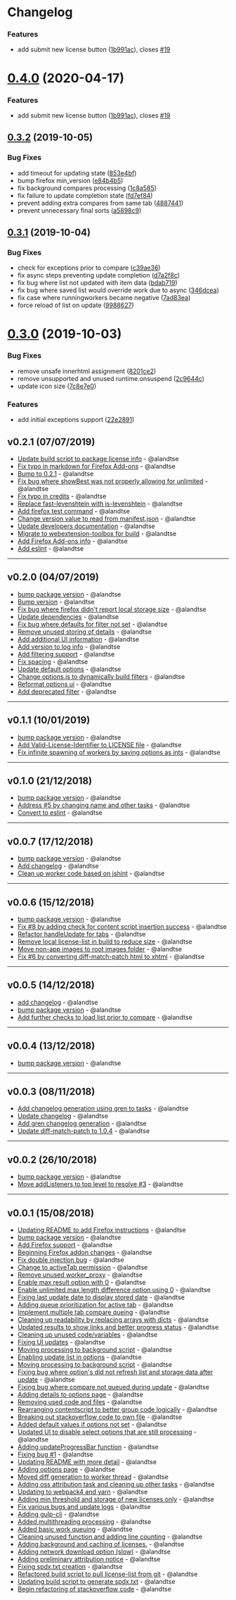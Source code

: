 # Changelog

### Features

- add submit new license button ([1b991ac](https://github.com/spdx/spdx-license-diff/commit/1b991acae9f249fa40111bd4d9fe5dea273af0b6)), closes [#19](https://github.com/spdx/spdx-license-diff/issues/19)

# [0.4.0](https://github.com/spdx/spdx-license-diff/compare/v0.3.2...v0.4.0) (2020-04-17)

### Features

- add submit new license button ([1b991ac](https://github.com/spdx/spdx-license-diff/commit/1b991acae9f249fa40111bd4d9fe5dea273af0b6)), closes [#19](https://github.com/spdx/spdx-license-diff/issues/19)

## [0.3.2](https://github.com/spdx/spdx-license-diff/compare/v0.3.1...v0.3.2) (2019-10-05)

### Bug Fixes

- add timeout for updating state ([853e4bf](https://github.com/spdx/spdx-license-diff/commit/853e4bf))
- bump firefox min_version ([e84b4b5](https://github.com/spdx/spdx-license-diff/commit/e84b4b5))
- fix background compares processing ([1c8a585](https://github.com/spdx/spdx-license-diff/commit/1c8a585))
- fix failure to update completion state ([fd7ef84](https://github.com/spdx/spdx-license-diff/commit/fd7ef84))
- prevent adding extra compares from same tab ([4887441](https://github.com/spdx/spdx-license-diff/commit/4887441))
- prevent unnecessary final sorts ([a5898c9](https://github.com/spdx/spdx-license-diff/commit/a5898c9))

## [0.3.1](https://github.com/spdx/spdx-license-diff/compare/v0.3.0...v0.3.1) (2019-10-04)

### Bug Fixes

- check for exceptions prior to compare ([c39ae36](https://github.com/spdx/spdx-license-diff/commit/c39ae36))
- fix async steps preventing update completion ([d7a2f8c](https://github.com/spdx/spdx-license-diff/commit/d7a2f8c))
- fix bug where list not updated with item data ([bdab719](https://github.com/spdx/spdx-license-diff/commit/bdab719))
- fix bug where saved list would override work due to async ([346dcea](https://github.com/spdx/spdx-license-diff/commit/346dcea))
- fix case where runningworkers became negative ([7ad83ea](https://github.com/spdx/spdx-license-diff/commit/7ad83ea))
- force reload of list on update ([9988627](https://github.com/spdx/spdx-license-diff/commit/9988627))

# [0.3.0](https://github.com/spdx/spdx-license-diff/compare/v0.2.1...v0.3.0) (2019-10-03)

### Bug Fixes

- remove unsafe innerhtml assignment ([8201ce2](https://github.com/spdx/spdx-license-diff/commit/8201ce2))
- remove unsupported and unused runtime.onsuspend ([2c9644c](https://github.com/spdx/spdx-license-diff/commit/2c9644c))
- update icon size ([7c8e7e0](https://github.com/spdx/spdx-license-diff/commit/7c8e7e0))

### Features

- add initial exceptions support ([22e2891](https://github.com/spdx/spdx-license-diff/commit/22e2891))

## v0.2.1 (07/07/2019)

- [Update build script to package license info](https://github.com/spdx/spdx-license-diff/commit/e70fcfc3f1dc99d72c2ec45cf07cfad9100cfb37) - @alandtse
- [Fix typo in markdown for Firefox Add-ons](https://github.com/spdx/spdx-license-diff/commit/ecce4473a336932c83f8c0db62281ddb3fcfeff3) - @alandtse
- [Bump to 0.2.1](https://github.com/spdx/spdx-license-diff/commit/f9acd8299dc16eb0314cb8deaf4305a23d2072ab) - @alandtse
- [Fix bug where showBest was not properly allowing for unlimited](https://github.com/spdx/spdx-license-diff/commit/a1ee405886d8c876decc75d7d97eb417d76b1074) - @alandtse
- [Fix typo in credits](https://github.com/spdx/spdx-license-diff/commit/e5be502e82b9e9da86bfe19f53cc82e1d9910bab) - @alandtse
- [Replace fast-levenshtein with js-levenshtein](https://github.com/spdx/spdx-license-diff/commit/05ced438afbec96223097714cb0b0d9a8743e664) - @alandtse
- [Add firefox test command](https://github.com/spdx/spdx-license-diff/commit/4f24f5452acf64b2c41ce4bd811807b9c443c7f6) - @alandtse
- [Change version value to read from manifest.json](https://github.com/spdx/spdx-license-diff/commit/e8a255ad2109da1a76c9c172a25bc706401c4234) - @alandtse
- [Update developers documentation](https://github.com/spdx/spdx-license-diff/commit/66f6c54a804eb10010e24c7111031daaae789a9f) - @alandtse
- [Migrate to webextension-toolbox for build](https://github.com/spdx/spdx-license-diff/commit/4e32bbb061646840cdc762363245712e81dcdf7e) - @alandtse
- [Add Firefox Add-ons info](https://github.com/spdx/spdx-license-diff/commit/6a66c10869ecf7a80b483e365d4e3a6ac1b898d5) - @alandtse
- [Add eslint](https://github.com/spdx/spdx-license-diff/commit/8080a674efcba376aa5145373ca42b600da688ee) - @alandtse

---

## v0.2.0 (04/07/2019)

- [bump package version](https://github.com/spdx/spdx-license-diff/commit/7e110c20798a6ea84f7aca10bfbd848283de5c59) - @alandtse
- [Bump version](https://github.com/spdx/spdx-license-diff/commit/e078ca7a58e2d02ab61528edadfac663c1a062d0) - @alandtse
- [Fix bug where firefox didn't report local storage size](https://github.com/spdx/spdx-license-diff/commit/5f185c6dd910e659d608a6a7e2fe55884bb09ff6) - @alandtse
- [Update dependencies](https://github.com/spdx/spdx-license-diff/commit/5540475001081ef4133f6bb89a5659f8791d8249) - @alandtse
- [Fix bug where defaults for filter not set](https://github.com/spdx/spdx-license-diff/commit/2d10e26e45c0780796aaf87d12f6780cdc3c32ec) - @alandtse
- [Remove unused storing of details](https://github.com/spdx/spdx-license-diff/commit/d6a0c119be0f29498b7d9e8d96b1ae40b2a755d8) - @alandtse
- [Add additional UI information](https://github.com/spdx/spdx-license-diff/commit/e6b100c088e302b72a7802794207b42021cf0316) - @alandtse
- [Add version to log info](https://github.com/spdx/spdx-license-diff/commit/76748970afde4802e9f757b0e829484163499df5) - @alandtse
- [Add filtering support](https://github.com/spdx/spdx-license-diff/commit/d6eb91b63e714bcca346c17e71fe639b08f38edc) - @alandtse
- [Fix spacing](https://github.com/spdx/spdx-license-diff/commit/a8242edf1208edc818c0c06186121babcfda0b5f) - @alandtse
- [Update default options](https://github.com/spdx/spdx-license-diff/commit/a1b816ef88c0629d9c4bf92b6fa21d7619996464) - @alandtse
- [Change options.js to dynamically build filters](https://github.com/spdx/spdx-license-diff/commit/8c801fb30dd0d6a26c39394fa7e9e18ebaa19631) - @alandtse
- [Reformat options ui](https://github.com/spdx/spdx-license-diff/commit/4316c1c40f3da9192780f28c2a2b7b54e78ce08a) - @alandtse
- [Add deprecated filter](https://github.com/spdx/spdx-license-diff/commit/61ee5b2036269f7bec7257937d3a2b909486b372) - @alandtse

---

## v0.1.1 (10/01/2019)

- [bump package version](https://github.com/spdx/spdx-license-diff/commit/391bcb60f3e051183f060f086d953f89fa6bca3b) - @alandtse
- [Add Valid-License-Identifier to LICENSE file](https://github.com/spdx/spdx-license-diff/commit/7ec63f120a3995df908e9c6b774a6b4b28350cba) - @alandtse
- [Fix infinite spawning of workers by saving options as ints](https://github.com/spdx/spdx-license-diff/commit/b86b944b5eb53cfe915c4e5669df373074cb573e) - @alandtse

---

## v0.1.0 (21/12/2018)

- [bump package version](https://github.com/spdx/spdx-license-diff/commit/adce24d35b3f7e4b287fc8104afeca76852987a3) - @alandtse
- [Address #5 by changing name and other tasks](https://github.com/spdx/spdx-license-diff/commit/582946059616a8102164719a4d00bcb7a94f60b3) - @alandtse
- [Convert to eslint](https://github.com/spdx/spdx-license-diff/commit/873f7f43e26e36b0c4982290698298c680c84c0b) - @alandtse

---

## v0.0.7 (17/12/2018)

- [bump package version](https://github.com/spdx/spdx-license-diff/commit/203c4cbb18713314afc6a34f458c6a0048fd5462) - @alandtse
- [Add changelog](https://github.com/spdx/spdx-license-diff/commit/53f24532dd0b6bfd0e8ac2c9f7586a47eecdd176) - @alandtse
- [Clean up worker code based on jshint](https://github.com/spdx/spdx-license-diff/commit/4be2fecf01de99dce0f69695c824620785d37108) - @alandtse

---

## v0.0.6 (15/12/2018)

- [bump package version](https://github.com/spdx/spdx-license-diff/commit/4dc28218c7d329229a80c926fe067260fd21a751) - @alandtse
- [Fix #8 by adding check for content script insertion success](https://github.com/spdx/spdx-license-diff/commit/cd6fbcc613bed6df5b1ffb2f0c9b497b25c8c810) - @alandtse
- [Refactor handleUpdate for tabs](https://github.com/spdx/spdx-license-diff/commit/6d418234d534f5155cdc6b15350fd192276e47cf) - @alandtse
- [Remove local license-list in build to reduce size](https://github.com/spdx/spdx-license-diff/commit/83b9efb8095dba263df2b3dbe354935e755c5dd1) - @alandtse
- [Move non-app images to root images folder](https://github.com/spdx/spdx-license-diff/commit/051d73e392e9eb75ab2a9aeafd05b0b27174bdbd) - @alandtse
- [Fix #6 by converting diff-match-patch html to xhtml](https://github.com/spdx/spdx-license-diff/commit/9879bc259cf1d5b5514f4deb0b4e99bd8615dd01) - @alandtse

---

## v0.0.5 (14/12/2018)

- [add changelog](https://github.com/spdx/spdx-license-diff/commit/6252e14a74187e2b69a6a82032b675fa589dcfb1) - @alandtse
- [bump package version](https://github.com/spdx/spdx-license-diff/commit/c1b2fcec7ed16c802646cc1a0f5df414203d7ddd) - @alandtse
- [Add further checks to load list prior to compare](https://github.com/spdx/spdx-license-diff/commit/e522eb48ad2fd8db3ed05aa36c5f1e0a94af3d6d) - @alandtse

---

## v0.0.4 (13/12/2018)

- [bump package version](https://github.com/spdx/spdx-license-diff/commit/2737192005a4fd190eaa91b82b882459704cbada) - @alandtse

---

## v0.0.3 (08/11/2018)

- [Add changelog generation using gren to tasks](https://github.com/spdx/spdx-license-diff/commit/3f778a63bbb03d08fe00480964e499570af5f16f) - @alandtse
- [Update changelog](https://github.com/spdx/spdx-license-diff/commit/f4090ab460c128ef771f8f062e10682071ae75e0) - @alandtse
- [Add gren changelog generation](https://github.com/spdx/spdx-license-diff/commit/0108481dc8e0e3ee4c333d2d6ecc9c259c3537cd) - @alandtse
- [Update diff-match-patch to 1.0.4](https://github.com/spdx/spdx-license-diff/commit/8cb1def42bbb93e2570372e6cb94b465e0dcbe43) - @alandtse

---

## v0.0.2 (26/10/2018)

- [bump package version](https://github.com/spdx/spdx-license-diff/commit/423df1977216fcdf1de153e05bbbcad616ea65ab) - @alandtse
- [Move addListeners to top level to resolve #3](https://github.com/spdx/spdx-license-diff/commit/d36deb39316981194782dff1c6e87d28c19cb004) - @alandtse

---

## v0.0.1 (15/08/2018)

- [Updating README to add Firefox instructions](https://github.com/spdx/spdx-license-diff/commit/cce82e40ee845cde38607a40a253a8504cadfca4) - @alandtse
- [bump package version](https://github.com/spdx/spdx-license-diff/commit/7172a0a492e3e53f8f5ee694c2b39f27c1bd3546) - @alandtse
- [Add Firefox support](https://github.com/spdx/spdx-license-diff/commit/405e6205c9509c3664b9619c4fdcd42f9ad9cee6) - @alandtse
- [Beginning Firefox addon changes](https://github.com/spdx/spdx-license-diff/commit/ed0c0c69fe70df8fcbabe614ac120021fcf189b1) - @alandtse
- [Fix double injection bug](https://github.com/spdx/spdx-license-diff/commit/67aabcb782975eb71166bbba6543ea67680b568b) - @alandtse
- [Change to activeTab permission](https://github.com/spdx/spdx-license-diff/commit/4c4b9bb127a459daedc7fe1982a14adb349fc62e) - @alandtse
- [Remove unused worker_proxy](https://github.com/spdx/spdx-license-diff/commit/4a95520b7ca1e09691fda191045608ef850f601d) - @alandtse
- [Enable max result option with 0](https://github.com/spdx/spdx-license-diff/commit/e94f198409ef19fd76c599b6eca1345bcf0c2bf3) - @alandtse
- [Enable unlimited max length difference option using 0](https://github.com/spdx/spdx-license-diff/commit/cc46591ce505d5ce961171a209e7a22efaed3b0c) - @alandtse
- [Fixing last update date to display stored date](https://github.com/spdx/spdx-license-diff/commit/3668b00c07f6eca9cca1091a0a6c411b094e3934) - @alandtse
- [Adding queue prioritization for active tab](https://github.com/spdx/spdx-license-diff/commit/fc39ca2836d744e008023adf8b43e5312db6f8b3) - @alandtse
- [Implement multiple tab compare queing](https://github.com/spdx/spdx-license-diff/commit/13e627b83bac646daf788763afdd3818d844370a) - @alandtse
- [Cleaning up readability by replacing arrays with dicts](https://github.com/spdx/spdx-license-diff/commit/466e132001fc06da25cb09be210453503c096e1d) - @alandtse
- [Updated results to show links and better progress status](https://github.com/spdx/spdx-license-diff/commit/599226bb8ef1effe524df31a9dac0905a6ba0c8c) - @alandtse
- [Cleaning up unused code/variables](https://github.com/spdx/spdx-license-diff/commit/6270e949781c9db4f202295c0e302ef150a905b6) - @alandtse
- [Fixing UI updates](https://github.com/spdx/spdx-license-diff/commit/c743113a9e9a2fdaff6fba7bc1e14c6843755d95) - @alandtse
- [Moving processing to background script](https://github.com/spdx/spdx-license-diff/commit/64d45153c85d7d6ee81f7ad2a41bb79fc0bd967e) - @alandtse
- [Enabling update list in options](https://github.com/spdx/spdx-license-diff/commit/cced217f91b2a80c8cfef46d9c01ca9aecf56a47) - @alandtse
- [Moving processing to background script](https://github.com/spdx/spdx-license-diff/commit/7d4d4a847627ce35a5e51f2d6acdd860e9bef2ce) - @alandtse
- [Fixing bug where option's did not refresh list and storage data after update](https://github.com/spdx/spdx-license-diff/commit/b93678bbacb142c0e0a0781b56e48753eda32e68) - @alandtse
- [Fixing bug where compare not queued during update](https://github.com/spdx/spdx-license-diff/commit/5a670719b79187d01bbfa8d000c316cf8350e580) - @alandtse
- [Adding details to options page](https://github.com/spdx/spdx-license-diff/commit/11a2d8c0cafd51921a92aa2be7ed34eed005baff) - @alandtse
- [Removing used code and files](https://github.com/spdx/spdx-license-diff/commit/27902bb868e10d3a37de42f0b5662b42fbc0b580) - @alandtse
- [Rearranging contentscript to better group code logically](https://github.com/spdx/spdx-license-diff/commit/914b4b7a4fad60f373a159836f27544a00771584) - @alandtse
- [Breaking out stackoverflow code to own file](https://github.com/spdx/spdx-license-diff/commit/78045668062ef99f9382d269c51456dfe9128a69) - @alandtse
- [Added default values if options not set](https://github.com/spdx/spdx-license-diff/commit/749c954cf9fc519bf3436a3f22edd24a43f6ff17) - @alandtse
- [Updated UI to disable select options that are still processing](https://github.com/spdx/spdx-license-diff/commit/9a30085f005c33e6a8ccd07bc6118fe6add2c7ea) - @alandtse
- [Adding updateProgressBar function](https://github.com/spdx/spdx-license-diff/commit/8e6f4993d5e13b2d1c053f726522cbabd9045d25) - @alandtse
- [Fixing bug #1](https://github.com/spdx/spdx-license-diff/commit/0dabd8848ac94df1ebcea7f7fdef0960a7cdc210) - @alandtse
- [Updating README with more detail](https://github.com/spdx/spdx-license-diff/commit/112474440ee6c0ece770c7a19fdec4c557af1d2e) - @alandtse
- [Adding options page](https://github.com/spdx/spdx-license-diff/commit/c2dde1fc690349aa8d50b7a9d74d7766b912d7e7) - @alandtse
- [Moved diff generation to worker thread](https://github.com/spdx/spdx-license-diff/commit/abddbd8fa0f4a48ee87c4ab2b13165ace0ee9d9d) - @alandtse
- [Adding oss attribution task and cleaning up other tasks](https://github.com/spdx/spdx-license-diff/commit/0a3be837d00ac362a3e7a3f23a5f2cd9e3dc6032) - @alandtse
- [Updating to webpack4 and yarn](https://github.com/spdx/spdx-license-diff/commit/3ba9013eea3199810c499a1162dec4c26262b5c9) - @alandtse
- [Adding min threshold and storage of new licenses only](https://github.com/spdx/spdx-license-diff/commit/705fac9c8960c4156997d825bf1e0f12b6b2a3d9) - @alandtse
- [Fix various bugs and update logs](https://github.com/spdx/spdx-license-diff/commit/e7a7b81b35a254558e75f6d6e975ca67c7754a72) - @alandtse
- [Adding gulp-cli](https://github.com/spdx/spdx-license-diff/commit/d8675c61730be1915a6fc9dc780176068ecc835a) - @alandtse
- [Added multithreading processing](https://github.com/spdx/spdx-license-diff/commit/567bc9c00d50ed431672990b5e5cc1113c214f9f) - @alandtse
- [Added basic work queuing](https://github.com/spdx/spdx-license-diff/commit/a57aae2b62603188eeeb184993a28c756d696d65) - @alandtse
- [Cleaning unused function and adding line counting](https://github.com/spdx/spdx-license-diff/commit/bcfa161b2484bb44199f55abb6d4aed96bfd131c) - @alandtse
- [Adding background and caching of licenses.](https://github.com/spdx/spdx-license-diff/commit/1e91aca4ae5ef0bbbc00937c0817874d34b317fc) - @alandtse
- [Adding network download option (slow)](https://github.com/spdx/spdx-license-diff/commit/6eb6e871211d0da3a36ae8a810762aee50e4e6b9) - @alandtse
- [Adding preliminary attribution notice](https://github.com/spdx/spdx-license-diff/commit/6d3e551ada7b3df973048cfa0ff63ebb5cf87eea) - @alandtse
- [Fixing spdx.txt creation](https://github.com/spdx/spdx-license-diff/commit/c4a6316eec4fa9ee44b99a664e93ae3afad2c108) - @alandtse
- [Refactored build script to pull license-list from git](https://github.com/spdx/spdx-license-diff/commit/e3a1032913eef8723886426e25e5b795d9728318) - @alandtse
- [Updating build script to generate spdx.txt](https://github.com/spdx/spdx-license-diff/commit/d2ac02751ff3fef0b81eb8e72da300af0eef1a51) - @alandtse
- [Begin refactoring of stackoverflow code](https://github.com/spdx/spdx-license-diff/commit/5691d035c349da21a86281260f1199f867cfda72) - @alandtse
